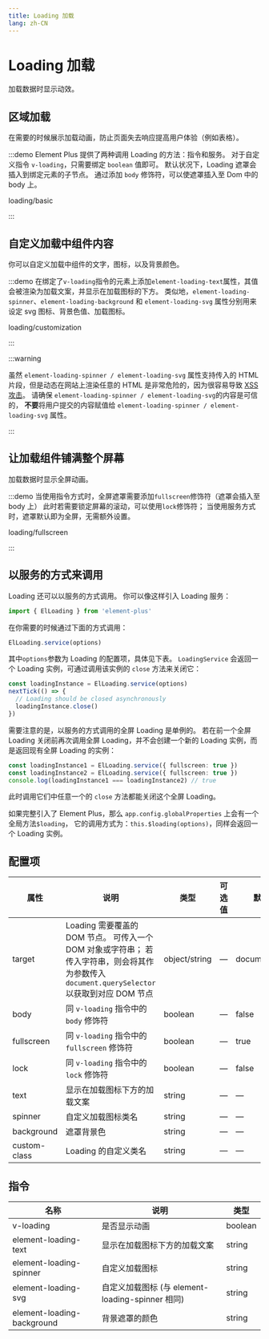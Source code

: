 ```yaml
---
title: Loading 加载
lang: zh-CN
---
```


# Loading 加载

加载数据时显示动效。

## 区域加载

在需要的时候展示加载动画，防止页面失去响应提高用户体验（例如表格）。

:::demo Element Plus 提供了两种调用 Loading 的方法：指令和服务。 对于自定义指令 `v-loading`，只需要绑定 `boolean` 值即可。 默认状况下，Loading 遮罩会插入到绑定元素的子节点。 通过添加 `body` 修饰符，可以使遮罩插入至 Dom 中的 body 上。

loading/basic

:::

## 自定义加载中组件内容

你可以自定义加载中组件的文字，图标，以及背景颜色。

:::demo 在绑定了`v-loading`指令的元素上添加`element-loading-text`属性，其值会被渲染为加载文案，并显示在加载图标的下方。 类似地，`element-loading-spinner`、`element-loading-background` 和 `element-loading-svg` 属性分别用来设定 svg 图标、背景色值、加载图标。

loading/customization

:::

:::warning

虽然 `element-loading-spinner / element-loading-svg` 属性支持传入的 HTML 片段，但是动态在网站上渲染任意的 HTML 是非常危险的，因为很容易导致 [XSS 攻击](https://en.wikipedia.org/wiki/Cross-site_scripting)。 请确保 `element-loading-spinner / element-loading-svg`的内容是可信的， **不要**将用户提交的内容赋值给 `element-loading-spinner / element-loading-svg` 属性。

:::

## 让加载组件铺满整个屏幕

加载数据时显示全屏动画。

:::demo 当使用指令方式时，全屏遮罩需要添加`fullscreen`修饰符（遮罩会插入至 body 上） 此时若需要锁定屏幕的滚动，可以使用`lock`修饰符； 当使用服务方式时，遮罩默认即为全屏，无需额外设置。

loading/fullscreen

:::

## 以服务的方式来调用

Loading 还可以以服务的方式调用。 你可以像这样引入 Loading 服务：

```ts
import { ElLoading } from 'element-plus'
```

在你需要的时候通过下面的方式调用：

```ts
ElLoading.service(options)
```

其中`options`参数为 Loading 的配置项，具体见下表。 `LoadingService` 会返回一个 Loading 实例，可通过调用该实例的 `close` 方法来关闭它：

```ts
const loadingInstance = ElLoading.service(options)
nextTick(() => {
  // Loading should be closed asynchronously
  loadingInstance.close()
})
```

需要注意的是，以服务的方式调用的全屏 Loading 是单例的。 若在前一个全屏 Loading 关闭前再次调用全屏 Loading，并不会创建一个新的 Loading 实例，而是返回现有全屏 Loading 的实例：

```ts
const loadingInstance1 = ElLoading.service({ fullscreen: true })
const loadingInstance2 = ElLoading.service({ fullscreen: true })
console.log(loadingInstance1 === loadingInstance2) // true
```

此时调用它们中任意一个的 `close` 方法都能关闭这个全屏 Loading。

如果完整引入了 Element Plus，那么 `app.config.globalProperties` 上会有一个全局方法`$loading`， 它的调用方式为：`this.$loading(options)`，同样会返回一个 Loading 实例。

## 配置项

| 属性         | 说明                                                                                                                                         | 类型          | 可选值 | 默认值        |
| ------------ | -------------------------------------------------------------------------------------------------------------------------------------------- | ------------- | ------ | ------------- |
| target       | Loading 需要覆盖的 DOM 节点。 可传入一个 DOM 对象或字符串； 若传入字符串，则会将其作为参数传入 `document.querySelector`以获取到对应 DOM 节点 | object/string | —      | document.body |
| body         | 同 `v-loading` 指令中的 `body` 修饰符                                                                                                        | boolean       | —      | false         |
| fullscreen   | 同 `v-loading` 指令中的 `fullscreen` 修饰符                                                                                                  | boolean       | —      | true          |
| lock         | 同 `v-loading` 指令中的 `lock` 修饰符                                                                                                        | boolean       | —      | false         |
| text         | 显示在加载图标下方的加载文案                                                                                                                 | string        | —      | —             |
| spinner      | 自定义加载图标类名                                                                                                                           | string        | —      | —             |
| background   | 遮罩背景色                                                                                                                                   | string        | —      | —             |
| custom-class | Loading 的自定义类名                                                                                                                         | string        | —      | —             |

## 指令

| 名称                       | 说明                                             | 类型    |
| -------------------------- | ------------------------------------------------ | ------- |
| v-loading                  | 是否显示动画                                     | boolean |
| element-loading-text       | 显示在加载图标下方的加载文案                     | string  |
| element-loading-spinner    | 自定义加载图标                                   | string  |
| element-loading-svg        | 自定义加载图标 (与 element-loading-spinner 相同) | string  |
| element-loading-background | 背景遮罩的颜色                                   | string  |
